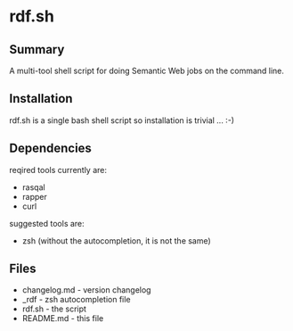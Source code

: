 # rdf.sh

## Summary
A multi-tool shell script for doing Semantic Web jobs on the command line.

## Installation
rdf.sh is a single bash shell script so installation is trivial ... :-)

## Dependencies
reqired tools currently are:
 * rasqal
 * rapper
 * curl

suggested tools are:
 * zsh (without the autocompletion, it is not the same)

## Files

 * changelog.md - version changelog
 * _rdf - zsh autocompletion file
 * rdf.sh - the script
 * README.md - this file
